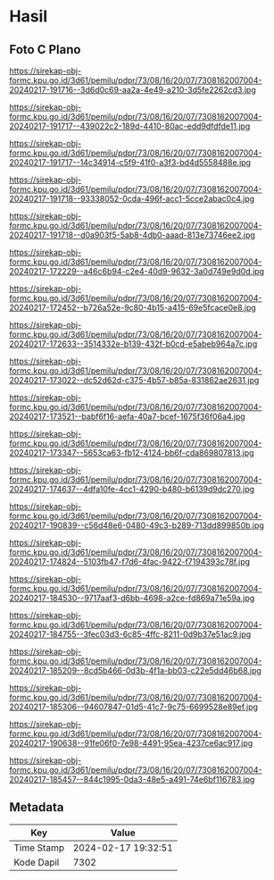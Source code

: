 # Hasil

## Foto C Plano

https://sirekap-obj-formc.kpu.go.id/3d61/pemilu/pdpr/73/08/16/20/07/7308162007004-20240217-191716--3d6d0c69-aa2a-4e49-a210-3d5fe2262cd3.jpg

https://sirekap-obj-formc.kpu.go.id/3d61/pemilu/pdpr/73/08/16/20/07/7308162007004-20240217-191717--439022c2-189d-4410-80ac-edd9dfdfde11.jpg

https://sirekap-obj-formc.kpu.go.id/3d61/pemilu/pdpr/73/08/16/20/07/7308162007004-20240217-191717--14c34914-c5f9-41f0-a3f3-bd4d5558488e.jpg

https://sirekap-obj-formc.kpu.go.id/3d61/pemilu/pdpr/73/08/16/20/07/7308162007004-20240217-191718--93338052-0cda-496f-acc1-5cce2abac0c4.jpg

https://sirekap-obj-formc.kpu.go.id/3d61/pemilu/pdpr/73/08/16/20/07/7308162007004-20240217-191718--d0a903f5-5ab8-4db0-aaad-813e73746ee2.jpg

https://sirekap-obj-formc.kpu.go.id/3d61/pemilu/pdpr/73/08/16/20/07/7308162007004-20240217-172229--a46c6b94-c2e4-40d9-9632-3a0d749e9d0d.jpg

https://sirekap-obj-formc.kpu.go.id/3d61/pemilu/pdpr/73/08/16/20/07/7308162007004-20240217-172452--b726a52e-9c80-4b15-a415-69e5fcace0e8.jpg

https://sirekap-obj-formc.kpu.go.id/3d61/pemilu/pdpr/73/08/16/20/07/7308162007004-20240217-172633--3514332e-b139-432f-b0cd-e5abeb964a7c.jpg

https://sirekap-obj-formc.kpu.go.id/3d61/pemilu/pdpr/73/08/16/20/07/7308162007004-20240217-173022--dc52d62d-c375-4b57-b85a-831862ae2631.jpg

https://sirekap-obj-formc.kpu.go.id/3d61/pemilu/pdpr/73/08/16/20/07/7308162007004-20240217-173521--babf6f16-aefa-40a7-bcef-1675f36f06a4.jpg

https://sirekap-obj-formc.kpu.go.id/3d61/pemilu/pdpr/73/08/16/20/07/7308162007004-20240217-173347--5653ca63-fb12-4124-bb6f-cda869807813.jpg

https://sirekap-obj-formc.kpu.go.id/3d61/pemilu/pdpr/73/08/16/20/07/7308162007004-20240217-174637--4dfa10fe-4cc1-4290-b480-b6139d9dc270.jpg

https://sirekap-obj-formc.kpu.go.id/3d61/pemilu/pdpr/73/08/16/20/07/7308162007004-20240217-190839--c56d48e6-0480-49c3-b289-713dd899850b.jpg

https://sirekap-obj-formc.kpu.go.id/3d61/pemilu/pdpr/73/08/16/20/07/7308162007004-20240217-174824--5103fb47-f7d6-4fac-9422-f7194393c78f.jpg

https://sirekap-obj-formc.kpu.go.id/3d61/pemilu/pdpr/73/08/16/20/07/7308162007004-20240217-184530--9717aaf3-d6bb-4698-a2ce-fd869a71e59a.jpg

https://sirekap-obj-formc.kpu.go.id/3d61/pemilu/pdpr/73/08/16/20/07/7308162007004-20240217-184755--3fec03d3-6c85-4ffc-8211-0d9b37e51ac9.jpg

https://sirekap-obj-formc.kpu.go.id/3d61/pemilu/pdpr/73/08/16/20/07/7308162007004-20240217-185209--8cd5b466-0d3b-4f1a-bb03-c22e5dd46b68.jpg

https://sirekap-obj-formc.kpu.go.id/3d61/pemilu/pdpr/73/08/16/20/07/7308162007004-20240217-185306--94607847-01d5-41c7-9c75-6699528e89ef.jpg

https://sirekap-obj-formc.kpu.go.id/3d61/pemilu/pdpr/73/08/16/20/07/7308162007004-20240217-190638--91fe06f0-7e98-4491-95ea-4237ce6ac917.jpg

https://sirekap-obj-formc.kpu.go.id/3d61/pemilu/pdpr/73/08/16/20/07/7308162007004-20240217-185457--844c1995-0da3-48e5-a491-74e6bf116783.jpg


## Metadata

| Key        | Value               |
| ---------- | ------------------- |
| Time Stamp | 2024-02-17 19:32:51 |
| Kode Dapil | 7302                |



